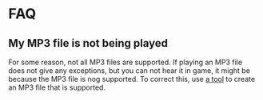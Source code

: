 # FAQ

## My MP3 file is not being played

For some reason, not all MP3 files are supported. If playing an MP3 file does not give any exceptions,
but you can not hear it in game, it might be because the MP3 file is nog supported. To correct this, use
[a tool](https://online-audio-converter.com/) to create an MP3 file that is supported.
